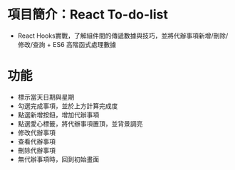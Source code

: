# 項目簡介：React To-do-list
*   React Hooks實戰，了解組件間的傳遞數據與技巧，並將代辦事項新增/刪除/修改/查詢 + ES6 高階函式處理數據


# 功能
* 標示當天日期與星期
* 勾選完成事項，並於上方計算完成度
* 點選新增按鈕，增加代辦事項
* 點選愛心標籤，將代辦事項置頂，並背景調亮
* 修改代辦事項
* 查看代辦事項
* 刪除代辦事項
* 無代辦事項時，回到初始畫面

